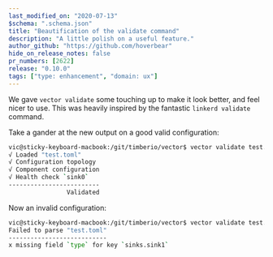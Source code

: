 ```yaml
---
last_modified_on: "2020-07-13"
$schema: ".schema.json"
title: "Beautification of the validate command"
description: "A little polish on a useful feature."
author_github: "https://github.com/hoverbear"
hide_on_release_notes: false
pr_numbers: [2622]
release: "0.10.0"
tags: ["type: enhancement", "domain: ux"]
---
```


We gave `vector validate` some touching up to make it look better, and feel nicer to use. This was heavily inspired by the fantastic `linkerd validate` command.

Take a gander at the new output on a good valid configuration:

```bash
vic@sticky-keyboard-macbook:/git/timberio/vector$ vector validate test.toml
√ Loaded "test.toml"
√ Configuration topology
√ Component configuration
√ Health check `sink0`
-------------------------
                Validated
```

Now an invalid configuration:

```bash
vic@sticky-keyboard-macbook:/git/timberio/vector$ vector validate test.toml
Failed to parse "test.toml"
---------------------------
x missing field `type` for key `sinks.sink1`
```

